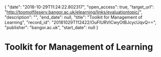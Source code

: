 {
  "date": "2018-10-29T11:24:22.802317", 
  "open_access": true, 
  "target_url": "http://toomolfileserv.bangor.ac.uk/elearning/links/evaluationtopic/", 
  "description": "", 
  "end_date": null, 
  "title": "Toolkit for Management of Learning", 
  "record_id": "20181029T112422/OuFIURVICwyOtBJcycUqvQ==", 
  "publisher": "bangor.ac.uk", 
  "start_date": null
}

# Toolkit for Management of Learning

